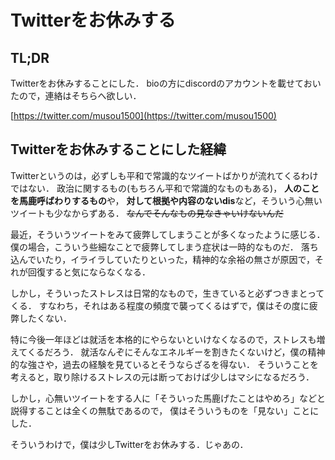 # Twitterをお休みする

## TL;DR

Twitterをお休みすることにした．
bioの方にdiscordのアカウントを載せておいたので，連絡はそちらへ欲しい．

[https://twitter.com/musou1500](https://twitter.com/musou1500)


## Twitterをお休みすることにした経緯

Twitterというのは，必ずしも平和で常識的なツイートばかりが流れてくるわけではない．
政治に関するもの(もちろん平和で常識的なものもある)， **人のことを馬鹿呼ばわりするもの**や， **対して根拠や内容のないdis**など，そういう心無いツイートも少なからずある．
~~なんでそんなもの見なきゃいけないんだ~~

最近，そういうツイートをみて疲弊してしまうことが多くなったように感じる．
僕の場合，こういう些細なことで疲弊してしまう症状は一時的なものだ．
落ち込んでいたり，イライラしていたりといった，精神的な余裕の無さが原因で，それが回復すると気にならなくなる．

しかし，そういったストレスは日常的なもので，生きていると必ずつきまとってくる．
すなわち，それはある程度の頻度で襲ってくるはずで，僕はその度に疲弊したくない．

特に今後一年ほどは就活を本格的にやらないといけなくなるので，ストレスも増えてくるだろう．
就活なんぞにそんなエネルギーを割きたくないけど，僕の精神的な強さや，過去の経験を見ているとそうならざるを得ない．
そういうことを考えると，取り除けるストレスの元は断っておけば少しはマシになるだろう．

しかし，心無いツイートをする人に「そういった馬鹿げたことはやめろ」などと説得することは全くの無駄であるので，
僕はそういうものを「見ない」ことにした．

そういうわけで，僕は少しTwitterをお休みする．じゃあの．

